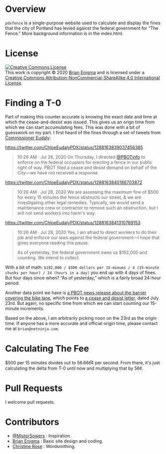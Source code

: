 # Overview

`pdxfence` is a single-purpose website used to calculate and display the fines that the city of Portland has levied against the federal government for “The Fence.” More background information is in the index.html.

# License

<a rel="license" href="http://creativecommons.org/licenses/by-nc-sa/4.0/"><img alt="Creative Commons License" style="border-width:0" src="https://i.creativecommons.org/l/by-nc-sa/4.0/88x31.png" /></a><br />This work is copyright © 2020 [Brian Enigma](https://brianenigma.com) and is licensed under a <a rel="license" href="http://creativecommons.org/licenses/by-nc-sa/4.0/">Creative Commons Attribution-NonCommercial-ShareAlike 4.0 International License</a>.

# Finding a T-0

Part of making this counter accurate is knowing the exact date and time at which the cease-and-desist was issued. This gives us an orign time from which we can start accumulating fees. This was done with a bit of guesswork on my part. I first heard of the fines through a set of tweets from [Commissioner Eudaly](https://twitter.com/ChloeEudalyPDX):

<https://twitter.com/ChloeEudalyPDX/status/1288163839037456385>

> 10:26 AM · Jul 28, 2020
> On Thursday, I directed [@PBOTinfo](https://twitter.com/PBOTinfo) to enforce on the federal occupiers for erecting a fence in our public right of way. PBOT filed a cease and desist demand on behalf of the City—we have not received a response.

<https://twitter.com/ChloeEudalyPDX/status/1288163840186703872>

> 10:26 AM · Jul 28, 2020
> We are assessing the maximum fine of $500 for every 15 minutes the fence obstructs our street, & we are investigating other legal remedies. Typically, we would send a maintenance crew or contractor to remove such an obstruction, but I will not send workers into harm's way.

<https://twitter.com/ChloeEudalyPDX/status/1288163841310769153>

> 10:26 AM · Jul 28, 2020
> Yes, I am afraid to direct workers to do their job and enforce our laws against the federal government—I hope that gives everyone reading this pause. 
> 
> As of yesterday, the federal government owes us $192,000 and counting. We intend to collect.

With a bit of math: `$192,000 / $500 dollars per 15-minues / 4 (15-minute chunks per hour) / 24 (hours in a day)` you end up with 4 days of fines. But four days since when? “As of yesterday,” which is a fairly broad 24-hour period.

Another data point we have is [a PBOT news release about the barrier covering the bike lane](https://content.govdelivery.com/accounts/ORPORTLAND/bulletins/296f26a), which points to [a cease and desist letter](https://www.portland.gov/sites/default/files/2020-07/pbot-director-warner-to-gsa-region-10-administrator-atwood-2020-07-23.pdf?utm_medium=email&utm_source=govdelivery), dated July 23rd. But again, no specific time from which we can start counting our 15-minute increments.

Based on the above, I am arbitrarily picking noon on the 23rd as the origin time. If anyone has a more accurate and official origin time, please contact me at `brian@netninja.com`.

# Calculating The Fee

$500 per 15 minutes divides out to 56.666&#x305;¢ per second. From there, it's just calculating the delta from T-0 until now and multiplying that by 56¢.

# Pull Requests

I welcome pull requests.

# Contributors

- [@MisterSowers](https://twitter.com/mistersowers/status/1288300495598018561) : Inspiration.
- [Brian Enigma](https://netninja.com) : Basic site design and coding.
- [Christine Rose](https://christinerose.wordpress.com) : Wordsmithing.
